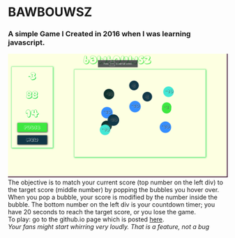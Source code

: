 # BAWBOUWSZ
### A simple Game I Created in 2016 when I was learning javascript. 
![Gameplay](/res/gameplay.png)
The objective is to match your current score (top number on the left div) to the target score (middle number) by popping the bubbles you hover over. When you pop a bubble, your score is modified by the number inside the bubble. The bottom number on the left div is your countdown timer; you have 20 seconds to reach the target score, or you lose the game.<br>
To play: go to the github.io page which is posted [here](https://suarez96.github.io/bawbouwsz/).<br>
<em> Your fans might start whirring very loudly. That is a feature, not a bug <em>
